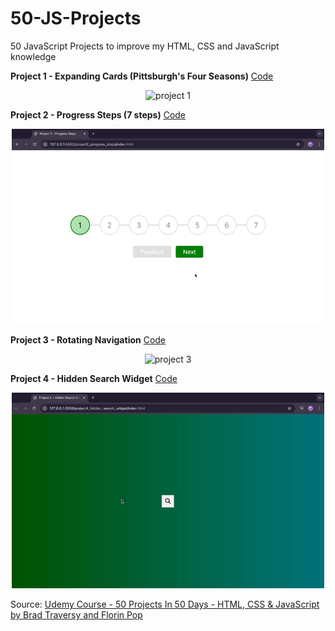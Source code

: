 # 50-JS-Projects
50 JavaScript Projects to improve my HTML, CSS and JavaScript knowledge

 **Project 1 - Expanding Cards (Pittsburgh's Four Seasons)**
 [Code](./project1_expanding_cards/)
<p align="center">
  <img src="img/project1.gif" alt="project 1" style="width: 500px; height: auto;" />
</p>


**Project 2 - Progress Steps (7 steps)**
 [Code](./project2_progress_steps/)
<p align="center">
  <img src="img/project2.gif" alt="project 2" style="width: 500px; height: auto;" />
</p>

**Project 3 - Rotating Navigation**
 [Code](./project3_rotating_navigation/)
<p align="center">
  <img src="img/project3.gif" alt="project 3" style="width: 500px; height: auto;" />
</p>

**Project 4 - Hidden Search Widget**
 [Code](./project4_hidden_search_widget/)
<p align="center">
  <img src="img/project4.gif" alt="project 4" style="width: 500px; height: auto;" />
</p>


Source: [Udemy Course - 50 Projects In 50 Days - HTML, CSS & JavaScript by Brad Traversy and Florin Pop](https://www.udemy.com/share/103Pje3@xPMyQwqXeRYj9u1Z3y7kuOJu9PdGPFZAkPF1mxWRo29TqQSH3U9TS0jumb2WOSyp7A==/)